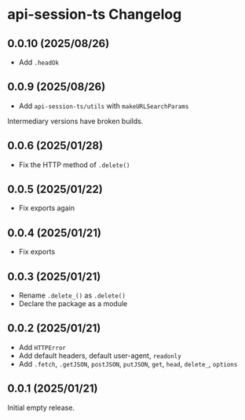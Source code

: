 # api-session-ts Changelog

## 0.0.10 (2025/08/26)

* Add `.headOk`

## 0.0.9 (2025/08/26)

* Add `api-session-ts/utils` with `makeURLSearchParams`

Intermediary versions have broken builds.

## 0.0.6 (2025/01/28)

* Fix the HTTP method of `.delete()`

## 0.0.5 (2025/01/22)

* Fix exports again

## 0.0.4 (2025/01/21)

* Fix exports

## 0.0.3 (2025/01/21)

* Rename `.delete_()` as `.delete()`
* Declare the package as a module

## 0.0.2 (2025/01/21)

* Add `HTTPError`
* Add default headers, default user-agent, `readonly`
* Add `.fetch`, `.getJSON`, `postJSON`, `putJSON`, `get`, `head`, `delete_`, `options`

## 0.0.1 (2025/01/21)

Initial empty release.
